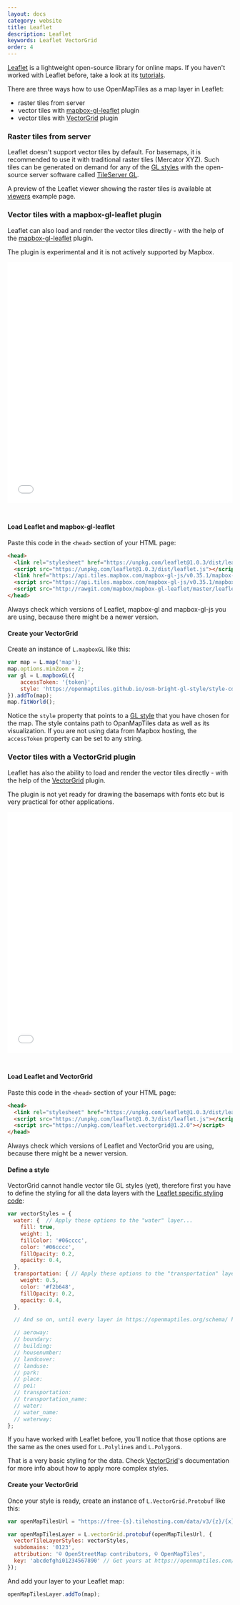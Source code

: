 ```yaml
---
layout: docs
category: website
title: Leaflet
description: Leaflet
keywords: Leaflet VectorGrid
order: 4
---
```


[Leaflet](http://www.leafletjs.com) is a lightweight open-source library for online maps. If you haven't worked with Leaflet before, take a look at its [tutorials](http://leafletjs.com/examples.html).

There are three ways how to use OpenMapTiles as a map layer in Leaflet:
* raster tiles from server
* vector tiles with [mapbox-gl-leaflet](https://github.com/mapbox/mapbox-gl-leaflet) plugin
* vector tiles with [VectorGrid](https://github.com/Leaflet/Leaflet.VectorGrid) plugin

### Raster tiles from server

Leaflet doesn't support vector tiles by default. For basemaps, it is recommended to use it with traditional raster tiles (Mercator XYZ). Such tiles can be generated on demand for any of the [GL styles](/styles/) with the open-source server software called [TileServer GL](/docs/host/tileserver-gl/).

A preview of the Leaflet viewer showing the raster tiles is available at [viewers](https://openmaptiles.org/viewers/) example page.


### Vector tiles with a mapbox-gl-leaflet plugin

Leaflet can also load and render the vector tiles directly - with the help of the [mapbox-gl-leaflet](https://github.com/mapbox/mapbox-gl-leaflet) plugin.

The plugin is experimental and it is not actively supported by Mapbox.

<iframe src="/maps/leaflet-mapbox-gl.html" frameborder="0" scrolling="0" width="100%" height="540px" style="margin-bottom:25px;"></iframe>


#### Load Leaflet and mapbox-gl-leaflet

Paste this code in the `<head>` section of your HTML page:

```html
<head>
  <link rel="stylesheet" href="https://unpkg.com/leaflet@1.0.3/dist/leaflet.css" />
  <script src="https://unpkg.com/leaflet@1.0.3/dist/leaflet.js"></script>
  <link href="https://api.tiles.mapbox.com/mapbox-gl-js/v0.35.1/mapbox-gl.css" rel='stylesheet' />
  <script src="https://api.tiles.mapbox.com/mapbox-gl-js/v0.35.1/mapbox-gl.js"></script>
  <script src="http://rawgit.com/mapbox/mapbox-gl-leaflet/master/leaflet-mapbox-gl.js"></script>
</head>
```

Always check which versions of Leaflet, mapbox-gl and mapbox-gl-js you are using, because there might be a newer version.

#### Create your VectorGrid

Create an instance of `L.mapboxGL` like this:

```js
var map = L.map('map');
map.options.minZoom = 2;
var gl = L.mapboxGL({
    accessToken: '{token}',
    style: 'https://openmaptiles.github.io/osm-bright-gl-style/style-cdn.json'
}).addTo(map);
map.fitWorld();
```

Notice the `style` property that points to a [GL style](/styles/) that you have chosen for the map. The style contains path to OpanMapTiles data as well as its visualization. If you are not using data from Mapbox hosting, the `accessToken` property can be set to any string.

### Vector tiles with a VectorGrid plugin

Leaflet has also the ability to load and render the vector tiles directly - with the help of the [VectorGrid](https://github.com/Leaflet/Leaflet.VectorGrid) plugin.

The plugin is not yet ready for drawing the basemaps with fonts etc but is very practical for other applications.

<iframe src="/maps/leaflet-vectorgrid.html" frameborder="0" scrolling="0" width="100%" height="540px" style="margin-bottom:25px;"></iframe>

#### Load Leaflet and VectorGrid

Paste this code in the `<head>` section of your HTML page:

```html
<head>
  <link rel="stylesheet" href="https://unpkg.com/leaflet@1.0.3/dist/leaflet.css" />
  <script src="https://unpkg.com/leaflet@1.0.3/dist/leaflet.js"></script>
  <script src="https://unpkg.com/leaflet.vectorgrid@1.2.0"></script>
</head>
```

Always check which versions of Leaflet and VectorGrid you are using, because there might be a newer version.

#### Define a style

VectorGrid cannot handle vector tile GL styles (yet), therefore first you have to define the styling for all the data layers with the [Leaflet specific styling code](http://leafletjs.com/reference-1.0.3.html#path):

```js
var vectorStyles = {
  water: {	// Apply these options to the "water" layer...
    fill: true,
    weight: 1,
    fillColor: '#06cccc',
    color: '#06cccc',
    fillOpacity: 0.2,
    opacity: 0.4,
  },
  transportation: {	// Apply these options to the "transportation" layer...
    weight: 0.5,
    color: '#f2b648',
    fillOpacity: 0.2,
    opacity: 0.4,
  },

  // And so on, until every layer in https://openmaptiles.org/schema/ has a style

  // aeroway:
  // boundary:
  // building:
  // housenumber:
  // landcover:
  // landuse:
  // park:
  // place:
  // poi:
  // transportation:
  // transportation_name:
  // water:
  // water_name:
  // waterway:
};
```

If you have worked with Leaflet before, you'll notice that those options are the same as the ones used for `L.Polyline`s and `L.Polygon`s.

That is a very basic styling for the data. Check [VectorGrid](https://github.com/Leaflet/Leaflet.VectorGrid)'s documentation for more info about how to apply more complex styles.

#### Create your VectorGrid

Once your style is ready, create an instance of `L.VectorGrid.Protobuf` like this:

```js
var openMapTilesUrl = "https://free-{s}.tilehosting.com/data/v3/{z}/{x}/{y}.pbf.pict?key={key}"

var openMapTilesLayer = L.vectorGrid.protobuf(openMapTilesUrl, {
  vectorTileLayerStyles: vectorStyles,
  subdomains: '0123',
  attribution: '© OpenStreetMap contributors, © OpenMapTiles',
  key: 'abcdefghi01234567890' // Get yours at https://openmaptiles.com/hosting/
});
```

And add your layer to your Leaflet map:

```js
openMapTilesLayer.addTo(map);
```

